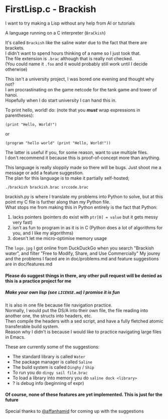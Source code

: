 # FirstLisp.c - Brackish
I want to try making a Lisp without any help from AI or tutorials

A language running on a C interpreter (`BraCkish`)

It's called `Brackish` like the saline water due to the fact that there are brackets.<br>
I didn't want to spend hours thinking of a name so I just took that.<br>
The file extension is `.brac` although that is really not checked.<br>
(You could name it `.foo` and it would probably still work until I decide otherwise)

This isn't a university project, I was bored one evening and thought why not?<br>
I am procrastinating on the game netcode for the tank game and tower of hanoi.<br>
Hopefully when I do start university I can hand this in.<br>

To print hello, world! do: (note that you ***must*** wrap expressions in parentheses):
```
(print "Hello, World!")
```
or
```
(program "hello world" (print "Hello, World!"))
```
The latter is useful if you, for some reason, want to use multiple files.<br>
I don't recommend it because this is proof-of-concept more than anything.

This language is really sloppily made so there will be bugs. Just shoot me a message or add a feature suggestion.<br>
The plan for this language is to make it partially self-hosted;
```
./brackish brackish.brac srccode.brac
```
brackish.py is where I translate my problems into Python to solve, but at this point my C file is further along than my Python file.<br>
What stops me from making this in Python entirely is the fact that Python:
1. lacks pointers (pointers do exist with `ptr[0] = value` but it gets messy very fast)
1. isn't as fun to program in as it is in C (Python does a lot of algorithms for you, and I like my algorithms)
1. doesn't let me micro-optimise memory usage


The `logo.jpg` I got online from DuckDuckGo when you search "Brackish water", and filter "Free to Modify, Share, and Use Commercially"
My jourey and the problems I faced are in doc/problems.md and feature suggestions are in doc/features.md
#### Please do suggest things in there, any other pull request will be denied as this is a practice project for me
##### Make your own lisp (see `LICENSE.md`) I promise it is fun

It is also in one file because file navigation practice.<br>
Normally, I would put the DS/A into their own file, the file reading into another one, the structs into headers, etc.<br>
Then compile the headers with a sed script, and have a fully fletched atomic transferable build system.<br>
Reason why I didn't is because I would like to practice navigating large files in Emacs.

These are currently some of the suggestions:
- The standard library is called `Water`
- The package manager is called `Saline`
- The build system is called `Dinghy` / `Ship`
- To run you do `dingy sail file.brac`
- To load a library into memory you do `saline dock <library>`
- ? is debug info (beginning of expr)
#### Of course, none of these features are yet implemented. This is just for the future

Special thanks to [@affanhamid](https://github.com/affanhamid) for coming up with the suggestions
